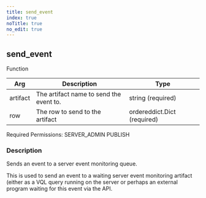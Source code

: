 ```yaml
---
title: send_event
index: true
noTitle: true
no_edit: true
---
```




<div class="vql_item"></div>


## send_event
<span class='vql_type label label-warning pull-right page-header'>Function</span>



<div class="vqlargs"></div>

Arg | Description | Type
----|-------------|-----
artifact|The artifact name to send the event to.|string (required)
row|The row to send to the artifact|ordereddict.Dict (required)

Required Permissions: 
<span class="linkcolour label label-success">SERVER_ADMIN</span>
<span class="linkcolour label label-success">PUBLISH</span>

### Description

Sends an event to a server event monitoring queue.

This is used to send an event to a waiting server event monitoring
artifact (either as a VQL query running on the server or perhaps
an external program waiting for this event via the API.


